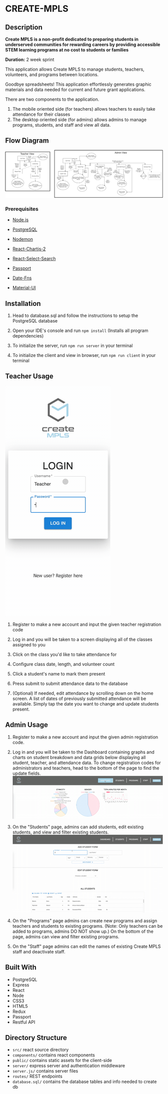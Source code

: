 
# CREATE-MPLS

  

## Description

**Create MPLS is a non-profit dedicated to preparing students in underserved communities for rewarding careers by providing accessible STEM learning programs at no cost to students or families**

**Duration:** 2 week sprint

This application allows Create MPLS to manage students, teachers, volunteers, and programs between locations. 

Goodbye spreadsheets! This application effortlessly generates graphic materials and data needed for current and future grant applications. 

There are two components to the application. 

 1. The mobile oriented side (for teachers) allows teachers to easily take attendance for their classes
 2. The desktop oriented side (for admins) allows admins to manage programs, students, and staff and view all data. 


## Flow Diagram
![Project Flowchart Diagram](https://raw.githubusercontent.com/gold-alex/create-mpls-gifs/main/creatempls_diagram.png)

  

### Prerequisites
-  [Node.js](https://nodejs.org/en/)

-  [PostgreSQL](https://www.postgresql.org/)

-  [Nodemon](https://nodemon.io/)
-  [React-Chartjs-2](https://www.npmjs.com/package/react-chartjs-2/) 
 -  [React-Select-Search](https://www.npmjs.com/package/react-select-search) 
-  [Passport](http://www.passportjs.org/) 
-  [Date-Fns](https://www.npmjs.com/package/date-fns?activeTab=versions)
-  [Material-UI](https://mui.com/)

## Installation
1. Head to database.sql and follow the instructions to setup the PostgreSQL database

2. Open your IDE's console and run `npm install` (Installs all program dependencies)

4. To initialize the server, run `npm run server` in your terminal

5. To initialize the client and view in browser, run `npm run client` in your terminal

## Teacher Usage
![](https://raw.githubusercontent.com/gold-alex/create-mpls-gifs/main/Teacher.gif)

1. Register to make a new account and input the given teacher registration code

2. Log in and you will be taken to a screen displaying all of the classes assigned to you

3. Click on the class you'd like to take attendance for

4. Configure class date, length, and volunteer count

5. Click a student's name to mark them present

6. Press submit to submit attendance data to the database

7. (Optional) If needed, edit attendance by scrolling down on the home screen. A list of dates of previously submitted attendance will be available. Simply tap the date you want to change and update students present.

  
## Admin Usage

1. Register to make a new account and input the given admin registration code.

2. Log in and you will be taken to the Dashboard containing graphs and charts on student breakdown and data grids below displaying all student, teacher, and attendance data. To change registration codes for administrators and teachers, head to the bottom of the page to find the update fields.
![](https://raw.githubusercontent.com/gold-alex/create-mpls-gifs/main/Dashboard-Charts.gif)

3. On the "Students" page, admins can add students, edit existing students, and view and filter existing students. 
![](https://raw.githubusercontent.com/gold-alex/create-mpls-gifs/main/Student-Page.gif)

5. On the "Programs" page admins can create new programs and assign teachers and students to existing programs. (Note: Only  teachers can be added to programs, admins DO NOT show up.) On the bottom of the page, admins can view and filter existing programs. 

6. On the "Staff" page admins can edit the names of existing Create MPLS staff and deactivate staff.

## Built With
 - PostgreSQL
 - Express
 - React 
 - Node
 - CSS3
 - HTML5
 - Redux
 - Passport
 - Restful API

  

## Directory Structure
-  `src/` react source directory
-  `components/` contains react components 
-  `public/` contains static assets for the client-side
-  `server/` express server and authentication middleware
-  `server.js/` contains server files
-  `routes/` REST endpoints 
-  `database.sql/` contains the database tables and info needed to create db

  